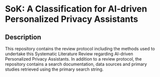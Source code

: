 # SoK: A Classification for AI-driven Personalized Privacy Assistants
## Description

This repository contains the review protocol including the methods used to undertake this Systematic Literature Review regarding AI-driven Personalized Privacy Assistants.
In addition to a review protocol, the repository contains a search documentation, data sources and primary studies retrieved using the primary search string.
